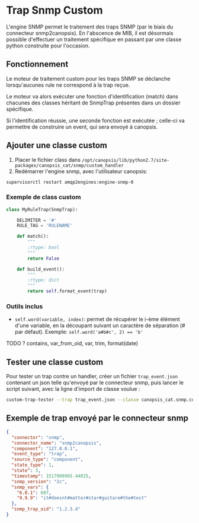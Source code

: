 # Trap Snmp Custom

L'engine SNMP permet le traitement des traps SNMP (par le biais du connecteur
snmp2canopsis). En l'abscence de MIB, il est désormais possible d'effectuer un
traitement spécifique en passant par une classe python construite pour l'occasion.

## Fonctionnement

Le moteur de traitement custom pour les traps SNMP se déclanche lorsqu'aucunes
rule ne correspond à la trap reçue.

Le moteur va alors exécuter une fonction d'identification (match) dans chacunes
des classes héritant de SnmpTrap présentes dans un dossier spécifique.

Si l'identification réussie, une seconde fonction est exécutée ; celle-ci va
permettre de construire un event, qui sera envoyé à canopsis.

## Ajouter une classe custom

1. Placer le fichier class dans `/opt/canopsis/lib/python2.7/site-packages/canopsis_cat/snmp/custom_handler`
2. Redémarrer l'engine snmp, avec l'utilisateur canopsis:
```bash
supervisorctl restart amqp2engines:engine-snmp-0
```

### Exemple de class custom

```python
class MyRuleTrap(SnmpTrap):

    DELIMITER = '#'
    RULE_TAG = 'RULENAME'

    def match():
        """
        :rtype: bool
        """
        return False

    def build_event():
        """
        :rtype: dict
        """
        return self.format_event(trap)
```

### Outils inclus

* `self.word(variable, index)`: permet de récupérer le i-ème élément d'une
variable, en la découpant suivant un caractère de séparation (# par défaut).
Exemple: `self.word('a#b#c', 2) == 'b'`

TODO ? contains, var_from_oid, var, trim, format(date)

## Tester une classe custom

Pour tester un trap contre un handler, créer un fichier `trap_event.json`
contenant un json telle qu'envoyé par le connecteur snmp, puis lancer le script
suivant, avec la ligne d'import de classe voulue :

```bash
custom-trap-tester --trap trap_event.json --classe canopsis_cat.snmp.custom_handler.<example>
```

## Exemple de trap envoyé par le connecteur snmp

```json
{
  "connector": "snmp",
  "connector_name": "snmp2canopsis",
  "component": "127.0.0.1",
  "event_type": "trap",
  "source_type": "component",
  "state_type": 1,
  "state": 3,
  "timestamp": 1517909965.44025,
  "snmp_version": "2c",
  "snmp_vars": {
    "6.0.1": 607,
    "9.9.9": "it#doesnt#matter#star#guitare#the#test"
  },
  "snmp_trap_oid": "1.2.3.4"
}
```
